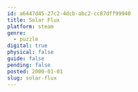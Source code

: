 ```yaml
---
id: a6447d45-27c2-4dcb-abc2-cc87dff99940
title: Solar Flux
platform: steam
genre:
  - puzzle
digital: true
physical: false
guide: false
pending: false
posted: 2000-01-01
slug: solar-flux
---
```

